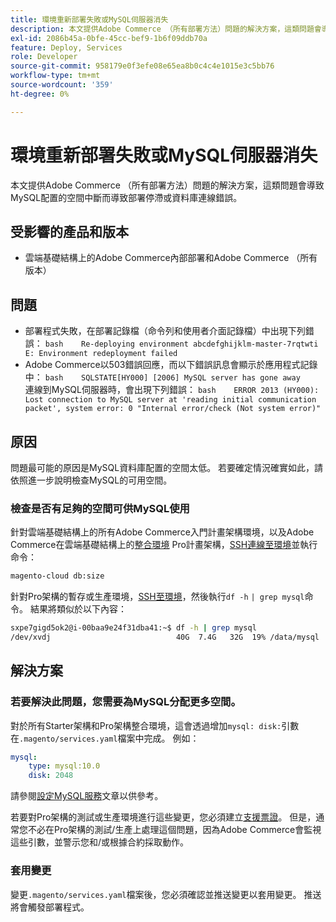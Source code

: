 ```yaml
---
title: 環境重新部署失敗或MySQL伺服器消失
description: 本文提供Adobe Commerce （所有部署方法）問題的解決方案，這類問題會導致MySQL配置的空間中斷而導致部署停滯或資料庫連線錯誤。
exl-id: 2086b45a-0bfe-45cc-bef9-1b6f09ddb70a
feature: Deploy, Services
role: Developer
source-git-commit: 958179e0f3efe08e65ea8b0c4c4e1015e3c5bb76
workflow-type: tm+mt
source-wordcount: '359'
ht-degree: 0%

---
```


# 環境重新部署失敗或MySQL伺服器消失

本文提供Adobe Commerce （所有部署方法）問題的解決方案，這類問題會導致MySQL配置的空間中斷而導致部署停滯或資料庫連線錯誤。

## 受影響的產品和版本

* 雲端基礎結構上的Adobe Commerce內部部署和Adobe Commerce （所有版本）

## 問題

* 部署程式失敗，在部署記錄檔（命令列和使用者介面記錄檔）中出現下列錯誤： ```bash    Re-deploying environment abcdefghijklm-master-7rqtwti         E: Environment redeployment failed    ```
* Adobe Commerce以503錯誤回應，而以下錯誤訊息會顯示於應用程式記錄中：    ```bash    SQLSTATE[HY000] [2006] MySQL server has gone away    ```    連線到MySQL伺服器時，會出現下列錯誤：    ```bash    ERROR 2013 (HY000): Lost connection to MySQL server at 'reading initial communication packet', system error: 0 "Internal error/check (Not system error)"    ```

## 原因

問題最可能的原因是MySQL資料庫配置的空間太低。 若要確定情況確實如此，請依照進一步說明檢查MySQL的可用空間。

### 檢查是否有足夠的空間可供MySQL使用

針對雲端基礎結構上的所有Adobe Commerce入門計畫架構環境，以及Adobe Commerce在雲端基礎結構上的[整合環境](/help/announcements/adobe-commerce-announcements/integration-environment-enhancement-request-pro-and-starter.md) Pro計畫架構，[SSH連線至環境](https://experienceleague.adobe.com/docs/commerce-cloud-service/user-guide/develop/secure-connections.html)並執行命令：

```bash
magento-cloud db:size
```

針對Pro架構的暫存或生產環境，[SSH至環境](https://experienceleague.adobe.com/docs/commerce-cloud-service/user-guide/develop/secure-connections.html)，然後執行`df -h`   `| grep mysql`命令。 結果將類似於以下內容：

```bash
sxpe7gigd5ok2@i-00baa9e24f31dba41:~$ df -h | grep mysql
/dev/xvdj                            40G  7.4G   32G  19% /data/mysql
```

## 解決方案

### 若要解決此問題，您需要為MySQL分配更多空間。

對於所有Starter架構和Pro架構整合環境，這會透過增加`mysql: disk:`引數在`.magento/services.yaml`檔案中完成。 例如：

```yaml
mysql:
    type: mysql:10.0
    disk: 2048
```

請參閱[設定MySQL服務](https://experienceleague.adobe.com/docs/commerce-cloud-service/user-guide/configure/service/mysql.html)文章以供參考。

若要對Pro架構的測試或生產環境進行這些變更，您必須建立[支援票證](https://support.magento.com)。 但是，通常您不必在Pro架構的測試/生產上處理這個問題，因為Adobe Commerce會監視這些引數，並警示您和/或根據合約採取動作。

### 套用變更

變更`.magento/services.yaml`檔案後，您必須確認並推送變更以套用變更。 推送將會觸發部署程式。

